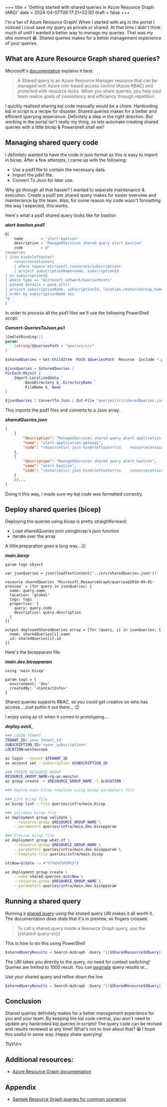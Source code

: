 +++
title = 'Getting started with shared queries in Azure Resource Graph (ARG)'
date = 2024-04-07T08:17:21+02:00
draft = false
+++

I'm a fan of Azure Resource Graph! When I started with arg in the portal I noticed I coud save my query as private or shared. At that time I didn't think much of until I wanted a better way to manage my queries. That was my _aha_ moment :grin:. Shared queries makes for a better management experience of your queries.

## What are Azure Resource Graph shared queries?

Microsoft's [documentation](https://learn.microsoft.com/en-us/azure/governance/resource-graph/tutorials/create-share-query) explains it best:
>A Shared query is an Azure Resource Manager resource that can be managed with Azure role-based access control (Azure RBAC) and protected with resource locks. When you share queries, you help your team realize goals of consistency and efficiency through repetition.

I quickly realised sharing kql code manually would be a chore. Hardcoding kql in script is a recipe for disaster. Shared queries makes for a better and efficient querying experience. Definitely a step in the right direction. But working in the portal isn't really my thing, so lets automate creating shared queries with a little bicep & Powershell shall we?

## Managing shared query code

I definitely wanted to have the code in json format as this is easy to import in bicep. After a few attempts, I came up with the following:

- Use a psd1 file to contain the necessary data.
- Import the pds1 file.
- Convert To Json for later use.

Why go through all that hassle? I wanted to seperate maintenance & execution. Create a psd1 per shared query makes for easier overview and maintenance by the team. Also, for some reason my code wasn't formatting the way I expected, this works.

Here's what a psd1 shared query looks like for bastion

_**alert-bastion.psd1**_

```powershell
@{
    name        = 'alert-bastion'
    description = 'ManagedServices shared query alert bastion'
    code        = @"
resources
| join kind=leftouter(
    resourcecontainers
    | where type=='microsoft.resources/subscriptions'
    | project subscriptionName=name, subscriptionId
) on subscriptionId
| where type == "microsoft.network/bastionhosts"
| extend details = pack_all()
| project subscriptionName, subscriptionId, location,resourceGroup,name,type,id,details
| order by subscriptionName asc
"@
}
```

In order to process all the psd1 files we'll use the following PowerShell script:

_**Convert-QueriesToJson.ps1**_

```powershell
[CmdletBinding()]
param(
    [string]$QueriesPath = "queries/src"
)

$sharedQueries = Get-ChildItem -Path $QueriesPath -Recurse -Include *.psd1

$jsonQueries = $sharedQueries |
ForEach-Object {
    Import-LocalizedData `
        -BaseDirectory $_.DirectoryName `
        -FileName $_.Name
}

$jsonQueries | ConvertTo-Json | Out-File "queries/src/sharedQueries.json"
```

This imports the psd1 files and converts to a Json array:

_**sharedQueries.json**_

```json
[
    {
        "description": "ManagedServices shared query alert application gateway",
        "name": "alert-application-gateway",
        "code": "resources\n| join kind=leftouter(\n    resourcecontainers\n    | where type=='microsoft.resources/subscriptions'\n    | project subscriptionName=name, subscriptionId\n) on subscriptionId\n| where type =~ 'Microsoft.Network/applicationGateways'\n| extend skuName = properties.sku.name\n| extend details = pack_all()\n| where skuName != 'WAF_Medium'\n| project subscriptionName, subscriptionId, location,resourceGroup,name,skuName,type,id,details\n| order by subscriptionName asc"
    },
    {
        "description": "ManagedServices shared query alert bastion",
        "name": "alert-bastion",
        "code": "resources\n| join kind=leftouter(\n    resourcecontainers\n    | where type=='microsoft.resources/subscriptions'\n    | project subscriptionName=name, subscriptionId\n) on subscriptionId\n| where type == \"microsoft.network/bastionhosts\"\n| extend details = pack_all()\n| project subscriptionName, subscriptionId, location,resourceGroup,name,type,id,details\n| order by subscriptionName asc"
    }
    //...
]
```

Doing it this way, I made sure my kql _code_ was formatted correctly.

## Deploy shared queries (bicep)

Deploying the queries using bicep is pretty straightforward:

- Load sharedQueries.json usingbicep's json function
- Iterate over the array

A little preparation goes a long way...:wink:

_**main.bicep**_

```bicep
param tags object

var jsonQueries = json(loadTextContent('../src/sharedQueries.json'))

resource sharedQueries 'Microsoft.ResourceGraph/queries@2018-09-01-preview' = [for query in jsonQueries: {
  name: query.name
  location: 'global'
  tags: tags
  properties: {
    query: query.code
    description: query.description
  }
}]

output deployedSharedQueries array = [for (query, i) in jsonQueries: {
  name: sharedQueries[i].name
  id: sharedQueries[i].id
}]
```

Here's the bicepparam file:

_**main.dev.bicepparam**_

```bicep
using 'main.bicep'

param tags = {
  environment: 'dev'
  createdBy: '<ContactInfo>'
}
```

Shared queries supports RBAC, so you could get creative on who has access... Just puttin it out there... :wink:

I enjoy using az cli when it comes to prototyping...

_**deploy.azcli**__

```bash
### LOGIN TENANT
TENANT_ID='your_tenant_id'
SUBSCRIPTION_ID='<your_subscription>'
LOCATION=westeurope

az login --tenant $TENANT_ID
az account set --subscription $SUBSCRIPTION_ID

### CREATE RESOURCE GROUP
RESOURCE_GROUP_NAME=rg-az-monitor
az group create -n $RESOURCE_GROUP_NAME -l $LOCATION

### Deploy main bicep template using bicep parameters file

### Lint bicep file
az bicep lint --file queries/infra/main.bicep

### Validate bicep file
az deployment group validate \
    --resource-group $RESOURCE_GROUP_NAME \
    --parameters queries/infra/main.dev.bicepparam

### Preview bicep file
az deployment group what-if \
    --resource-group $RESOURCE_GROUP_NAME \
    --parameters queries/infra/main.dev.bicepparam \
    --template-file queries/infra/main.bicep

utcNow=$(date -u +"%Y%m%d%H%M%S")

az deployment group create \
    --name shared-queries-$utcNow \
    --resource-group $RESOURCE_GROUP_NAME \
    --parameters queries/infra/main.dev.bicepparam
```

## Running a shared query

Running a [shared query](https://learn.microsoft.com/en-us/azure/governance/resource-graph/concepts/query-language#shared-query-syntax-preview) using the shared query URI makes it all worth it. The documentation does state that it's in preview, so fingers crossed.

>To call a shared query inside a Resource Graph query, use the {{shared-query-uri}}

This is how to do this using PowerShell

``` powershell
$sharedQueryResults = Search-AzGraph -Query "{{$SharedResourceIdQuery}}" -UseTenantScope -First 1000
```

The URI takes you directly to the query, no need for context switching! Queries are limited to 1000 result. You can [paginate](https://learn.microsoft.com/en-us/azure/governance/resource-graph/paginate-powershell) query results or...

Use your shared query and refine down the line

``` powershell
$sharedQueryResults = Search-AzGraph -Query "{{$SharedResourceIdQuery}} | where <fill_in>" -UseTenantScope -First 1000
```

## Conclusion

Shared queries definitely makes for a better management experience for you and your team. By keeping the kql code central, you won't need to update any hardcoded kql queries in scripts!
The query code can be revised and results reviewed at any time! What's not to love about that? :grin: I hope this useful in some way. Happy share querying!

Ttyl/Urv

## Additional resources:

- [Azure Resource Graph documentation](https://learn.microsoft.com/en-us/azure/governance/resource-graph/)

## Appendix

- [Sample Resource Graph queries for common scenarios](https://learn.microsoft.com/en-us/azure/governance/resource-graph/samples/samples-by-table?tabs=azure-cli)
